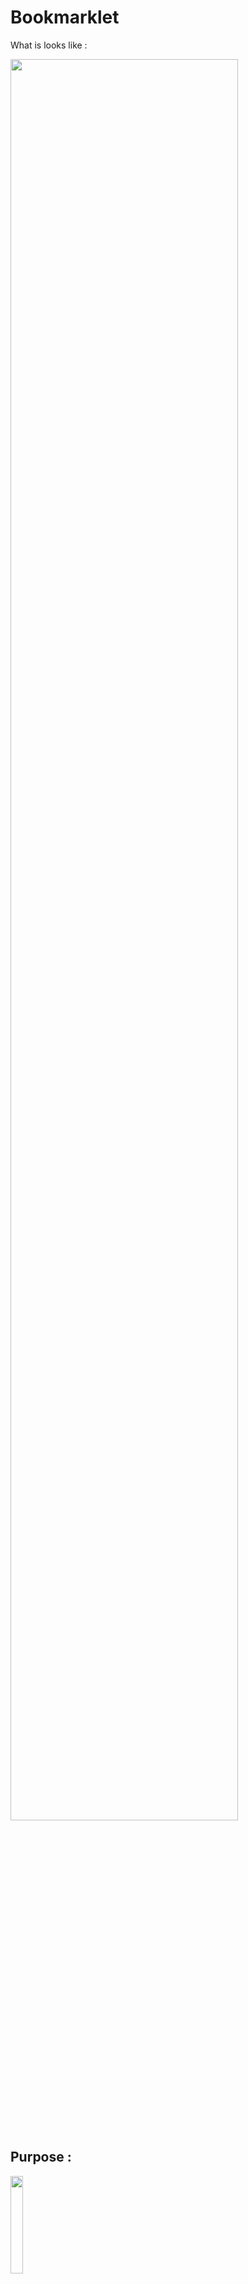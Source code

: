 # Bookmarklet

What is looks like : 

<img src="https://nicocouz.github.io/Bookmarklet/img/readme.jpeg" width="85%">

<br>

## Purpose : 

<img src="https://nicocouz.github.io/Bookmarklet/img/tms.png" width="20%">


- [x] Get the site(s) ID(s)
- [x] Get the container(s) ID(s) + Version(s) called (with href link to the TagCommander deploy tab)
- [x] Get the tag(s) triggered (with href link to the TagCommander Tag)



<img src="https://nicocouz.github.io/Bookmarklet/img/trustco.png" width="20%">

- [x] Get the Privacy ID + Version called (with href link to the TrustCommander deploy tab)


<br>


## How to install : 


> On any websites, drag the url in your bookmarklet : 
<br>

<img src="https://nicocouz.github.io/Bookmarklet/img/use1.jpeg" width="40%">


> Right click on the new bookmarklet, modify the name of it & then add the following code within the URL entry : 
<br>

<img src="https://nicocouz.github.io/Bookmarklet/img/use3.jpeg" width="40%">

<br>

`javascript:!function(){if(null===document.querySelector("#myModal")){let e=document.createElement("link");e.href="https://nicocouz.github.io/Bookmarklet/style.css",e.id="Bookmarklet_style",e.rel="stylesheet",e.type="text/css",document.head.appendChild(e);let t=document.createElement("script");t.src="https://nicocouz.github.io/Bookmarklet/main.js",t.id="Bookmarklet_main",document.body.appendChild(t)}else document.getElementById("myModal").remove(),document.getElementById("Bookmarklet_main").remove(),document.getElementById("Bookmarklet_style").remove()}();`


<br>
<br>

Coming soon : 
